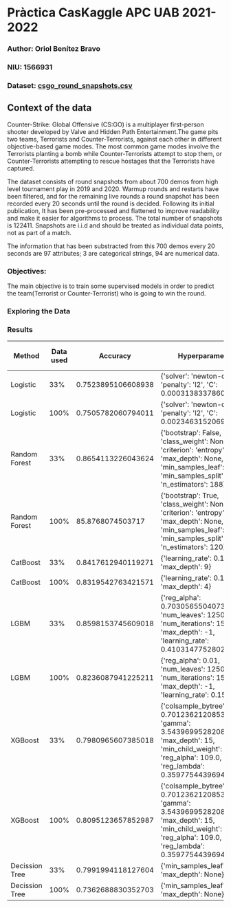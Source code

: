 # Pràctica CasKaggle APC UAB 2021-2022
### Author: Oriol Benítez Bravo
### NIU: 1566931
### Dataset: [csgo_round_snapshots.csv](https://www.kaggle.com/christianlillelund/csgo-round-winner-classification)
## Context of the data
Counter-Strike: Global Offensive (CS:GO) is a multiplayer first-person shooter developed by Valve and Hidden Path Entertainment.The game pits two teams, Terrorists and Counter-Terrorists, against each other in different objective-based game modes. The most common game modes involve the Terrorists planting a bomb while Counter-Terrorists attempt to stop them, or Counter-Terrorists attempting to rescue hostages that the Terrorists have captured.

The dataset consists of round snapshots from about 700 demos from high level tournament play in 2019 and 2020. Warmup rounds and restarts have been filtered, and for the remaining live rounds a round snapshot has been recorded every 20 seconds until the round is decided. Following its initial publication, It has been pre-processed and flattened to improve readability and make it easier for algorithms to process. The total number of snapshots is 122411. Snapshots are i.i.d and should be treated as individual data points, not as part of a match.

The information that has been substracted from this 700 demos every 20 seconds are 97 attributes; 3 are categorical strings, 94 are numerical data.

### Objectives:

The main objective is to train some supervised models in order to predict the team(Terrorist or Counter-Terrorist) who is going to win the round.

### Exploring the Data


### Results
| Method         | Data used | Accuracy           | Hyperparameters                                                                                                                                                       | Time(seconds) | Number of iterations |
|----------------|-----------|--------------------|-----------------------------------------------------------------------------------------------------------------------------------------------------------------------|---------------|----------------------|
| Logistic       | 33%       | 0.7523895106608938 | {'solver': 'newton-cg', 'penalty': 'l2', 'C': 0.0003138337860695424}                                                                                                  | 1140          | 100                  |
| Logistic       | 100%      | 0.7505782060794011 | {'solver': 'newton-cg', 'penalty': 'l2', 'C': 0.0023463152069802705}                                                                                                  | 5283          | 25                   |
| Random Forest  | 33%       | 0.8654113226043624 | {'bootstrap': False, 'class_weight': None, 'criterion': 'entropy', 'max_depth': None,  'min_samples_leaf': 1, 'min_samples_split': 2,  'n_estimators': 188}           | 10395         | 100                  |
| Random Forest  | 100%      | 85.8768074503717   | {'bootstrap': True, 'class_weight': None, 'criterion': 'entropy', 'max_depth': None,  'min_samples_leaf': 1, 'min_samples_split': 2,  'n_estimators': 120}            | 11460         | 20                   |
| CatBoost       | 33%       | 0.8417612940119271 | {'learning_rate': 0.1005, 'max_depth': 9}                                                                                                                             | 11346         | 50                   |
| CatBoost       | 100%      | 0.8319542763421571 | {'learning_rate': 0.1205, 'max_depth': 4}                                                                                                                             | 11196         | 15                   |
| LGBM           | 33%       | 0.8598153745609018 | {'reg_alpha': 0.70305655040732, 'num_leaves': 1250, 'num_iterations': 150, 'max_depth': -1, 'learning_rate': 0.4103147752802211}                                      | 2846          | 100                  |
| LGBM           | 100%      | 0.8236087941225211 | {'reg_alpha': 0.01, 'num_leaves': 1250, 'num_iterations': 150, 'max_depth': -1, 'learning_rate': 0.15}                                                                | 4532          | 100                  |
| XGBoost        | 33%       | 0.7980965607385018 | {'colsample_bytree': 0.7012362120853994, 'gamma': 3.543969952820899, 'max_depth': 15, 'min_child_weight': 7.0, 'reg_alpha': 109.0, 'reg_lambda': 0.35977544396941163} | 740           | 100                  |
| XGBoost        | 100%      | 0.8095123657852987 | {'colsample_bytree': 0.7012362120853994, 'gamma': 3.543969952820899, 'max_depth': 15, 'min_child_weight': 7.0, 'reg_alpha': 109.0, 'reg_lambda': 0.35977544396941163} | 2003          | 100                  |
| Decission Tree | 33%       | 0.7991994118127604 | {'min_samples_leaf': 2, 'max_depth': None}                                                                                                                            | 304           | 100                  |
| Decission Tree | 100%      | 0.7362688830352703 | {'min_samples_leaf': 3, 'max_depth': None}                                                                                                                            | 1800          | 100                  |
